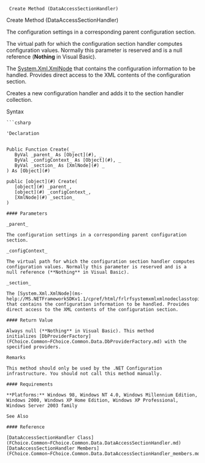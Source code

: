 ﻿     Create Method (DataAccessSectionHandler)                                                   

Create Method (DataAccessSectionHandler)

The configuration settings in a corresponding parent configuration section.

The virtual path for which the configuration section handler computes configuration values. Normally this parameter is reserved and is a null reference (**Nothing** in Visual Basic).

The [System.Xml.XmlNode](ms-help://MS.NETFrameworkSDKv1.1/cpref/html/frlrfsystemxmlxmlnodeclasstopic.htm) that contains the configuration information to be handled. Provides direct access to the XML contents of the configuration section.

Creates a new configuration handler and adds it to the section handler collection.

Syntax

```vbnet
```csharp

'Declaration
 

Public Function Create( _
   ByVal _parent_ As [Object](#), _
   ByVal _configContext_ As [Object](#), _
   ByVal _section_ As [XmlNode](#) _
) As [Object](#)

public [object](#) Create( 
   [object](#) _parent_,
   [object](#) _configContext_,
   [XmlNode](#) _section_
)

#### Parameters

_parent_

The configuration settings in a corresponding parent configuration section.

_configContext_

The virtual path for which the configuration section handler computes configuration values. Normally this parameter is reserved and is a null reference (**Nothing** in Visual Basic).

_section_

The [System.Xml.XmlNode](ms-help://MS.NETFrameworkSDKv1.1/cpref/html/frlrfsystemxmlxmlnodeclasstopic.htm) that contains the configuration information to be handled. Provides direct access to the XML contents of the configuration section.

#### Return Value

Always null (**Nothing** in Visual Basic). This method initializes [DbProviderFactory](FChoice.Common~FChoice.Common.Data.DbProviderFactory.md) with the specified providers.

Remarks

This method should only be used by the .NET Configuration infrastructure. You should not call this method manually.

#### Requirements

**Platforms:** Windows 98, Windows NT 4.0, Windows Millennium Edition, Windows 2000, Windows XP Home Edition, Windows XP Professional, Windows Server 2003 family

See Also

#### Reference

[DataAccessSectionHandler Class](FChoice.Common~FChoice.Common.Data.DataAccessSectionHandler.md)  
[DataAccessSectionHandler Members](FChoice.Common~FChoice.Common.Data.DataAccessSectionHandler_members.md)